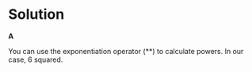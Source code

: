 # Solution

**A**

You can use the exponentiation operator (**) to calculate powers. In our case, 6 squared.
